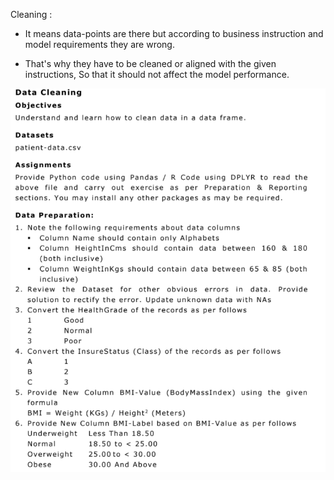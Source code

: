 Cleaning :

* It means data-points are there but according to business instruction and model requirements they are wrong. <br>

* That's why they have to be cleaned or aligned with the given instructions, So that it should not affect the model performance.


![](/Images/cleaningimg.PNG)
